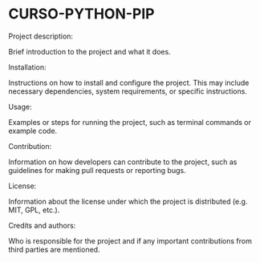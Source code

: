 # CURSO-PYTHON-PIP

Project description:

Brief introduction to the project and what it does.

Installation:

Instructions on how to install and configure the project. This may include necessary dependencies, system requirements, or specific instructions.

Usage:

Examples or steps for running the project, such as terminal commands or example code.

Contribution:

Information on how developers can contribute to the project, such as guidelines for making pull requests or reporting bugs.

License:

Information about the license under which the project is distributed (e.g. MIT, GPL, etc.).

Credits and authors:

Who is responsible for the project and if any important contributions from third parties are mentioned.